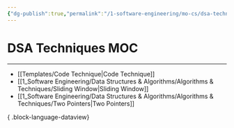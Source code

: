 ```yaml
---
{"dg-publish":true,"permalink":"/1-software-engineering/mo-cs/dsa-techniques-moc/","created":"2023-09-19T07:39:30.863-05:00","updated":"2023-09-19T07:39:59.288-05:00"}
---
```


# DSA Techniques MOC
---
- [[Templates/Code Technique\|Code Technique]]
- [[1_Software Engineering/Data Structures & Algorithms/Algorithms & Techniques/Sliding Window\|Sliding Window]]
- [[1_Software Engineering/Data Structures & Algorithms/Algorithms & Techniques/Two Pointers\|Two Pointers]]

{ .block-language-dataview}